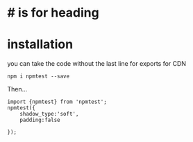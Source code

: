 #   # is for heading
#   installation
you can take the code without the last line for exports for CDN

`npm i npmtest --save`

Then...

```
import {npmtest} from 'npmtest';
npmtest({
    shadow_type:'soft',
    padding:false

});
```